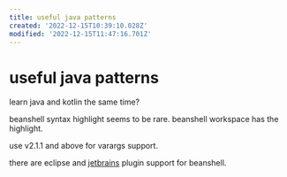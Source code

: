 ```yaml
---
title: useful java patterns
created: '2022-12-15T10:39:10.028Z'
modified: '2022-12-15T11:47:16.701Z'
---
```


# useful java patterns

learn java and kotlin the same time?

beanshell syntax highlight seems to be rare. beanshell workspace has the highlight.

use v2.1.1 and above for varargs support.

there are eclipse and [jetbrains](https://github.com/perNyfelt/beanshell-intellij-plugin) plugin support for beanshell.


